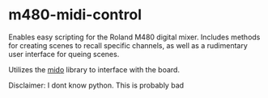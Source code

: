 # m480-midi-control
Enables easy scripting for the Roland M480 digital mixer. Includes methods for creating scenes to recall specific channels, as well as a rudimentary user interface for queing scenes.

Utilizes the [mido](https://mido.readthedocs.io/en/stable/index.html) library to interface with the board.

Disclaimer: I dont know python. This is probably bad